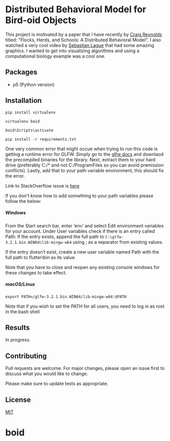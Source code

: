 # Distributed Behavioral Model for Bird-oid Objects

This project is motivated by a paper that I have recently by [Craig Reynolds](http://www.cs.toronto.edu/~dt/siggraph97-course/cwr87/) titled: "Flocks, Herds, and Schools: A Distributed Behavioral Model". I also watched a very cool video by [Sebastian Lague](https://youtu.be/bqtqltqcQhw) that had some amazing graphics. I wanted to get into visualizing algorithms and using a computational biology example was a cool one.

## Packages
* p5 (Python version)

## Installation

```
pip install virtualenv

virtualenv boid

boid\Scripts\activate

pip install -r requirements.txt
```

One very common error that might occue when trying to run this code is getting a runtime error for GLFW. Simply go to the [glfw docs](https://www.glfw.org/download) and downlaod the precompiled binaries for the library. Next, extract them to your hard drive (preferably C:/* and not C:/ProgramFiles so you can avoid premission conflicts). Lastly, add that to your path variable environment, this should fix the error.

Link to StackOverflow issue is [here](https://github.com/p5py/p5/issues/76)

If you don't know how to add somwthing to your path variables please follow the below:

##### Windows
From the Start search bar, enter ‘env’ and select Edit environment variables for your account.
Under User variables check if there is an entry called Path:
If the entry exists, append the full path to `C:\glfw-3.2.1.bin.WIN64\lib-mingw-w64` using ; as a separator from existing values.

If the entry doesn’t exist, create a new user variable named Path with the full path to flutter\bin as its value.

Note that you have to close and reopen any existing console windows for these changes to take effect.


##### macOS/Linux
```
export PATH=/glfw-3.2.1.bin.WIN64/lib-mingw-w64:$PATH

```
Note that if you wish to set the PATH for all users, you need to log in as root in the bash shell
## Results
In progress.

## Contributing
Pull requests are welcome. For major changes, please open an issue first to discuss what you would like to change.

Please make sure to update tests as appropriate.

## License
[MIT](https://choosealicense.com/licenses/mit/)
# boid
